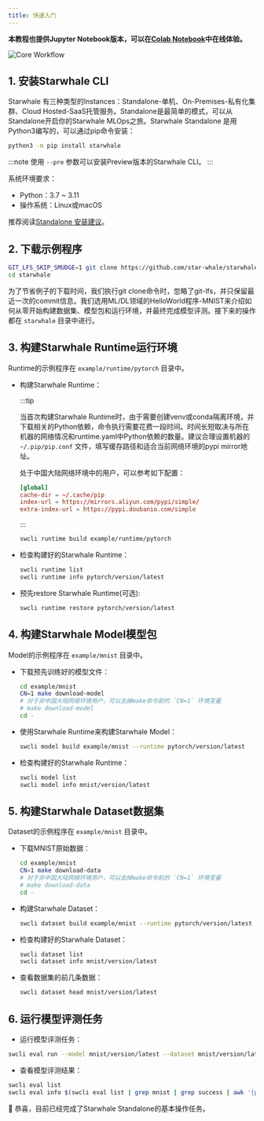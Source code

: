 ```yaml
---
title: 快速入门
---
```


**本教程也提供Jupyter Notebook版本，可以在[Colab Notebook](https://colab.research.google.com/github/star-whale/starwhale/blob/main/example/notebooks/quickstart-standalone.ipynb)中在线体验。**

![Core Workflow](../../img/standalone-core-workflow.gif)

## 1. 安装Starwhale CLI

Starwhale 有三种类型的Instances：Standalone-单机、On-Premises-私有化集群、Cloud Hosted-SaaS托管服务。Standalone是最简单的模式，可以从Standalone开启你的Starwhale MLOps之旅。Starwhale Standalone 是用Python3编写的，可以通过pip命令安装：

```bash
python3 -m pip install starwhale
```

:::note
使用 `--pre` 参数可以安装Preview版本的Starwhale CLI。
:::

系统环境要求：

- Python：3.7 ~ 3.11
- 操作系统：Linux或macOS

推荐阅读[Standalone 安装建议](install.md)。

## 2. 下载示例程序

```bash
GIT_LFS_SKIP_SMUDGE=1 git clone https://github.com/star-whale/starwhale.git --depth 1
cd starwhale
```

为了节省例子的下载时间，我们执行git clone命令时，忽略了git-lfs，并只保留最近一次的commit信息。我们选用ML/DL领域的HelloWorld程序-MNIST来介绍如何从零开始构建数据集、模型包和运行环境，并最终完成模型评测。接下来的操作都在 `starwhale` 目录中进行。

## 3. 构建Starwhale Runtime运行环境

Runtime的示例程序在 `example/runtime/pytorch` 目录中。

- 构建Starwhale Runtime：

  :::tip

  当首次构建Starwhale Runtime时，由于需要创建venv或conda隔离环境，并下载相关的Python依赖，命令执行需要花费一段时间。时间长短取决与所在机器的网络情况和runtime.yaml中Python依赖的数量。建议合理设置机器的 `~/.pip/pip.conf` 文件，填写缓存路径和适合当前网络环境的pypi mirror地址。

  处于中国大陆网络环境中的用户，可以参考如下配置：

    ```conf
    [global]
    cache-dir = ~/.cache/pip
    index-url = https://mirrors.aliyun.com/pypi/simple/
    extra-index-url = https://pypi.doubanio.com/simple
    ```

  :::

  ```bash
  swcli runtime build example/runtime/pytorch
  ```

- 检查构建好的Starwhale Runtime：

  ```bash
  swcli runtime list
  swcli runtime info pytorch/version/latest
  ```

- 预先restore Starwhale Runtime(可选):

  ```bash
  swcli runtime restore pytorch/version/latest
  ```

## 4. 构建Starwhale Model模型包

Model的示例程序在 `example/mnist` 目录中。

- 下载预先训练好的模型文件：

  ```bash
  cd example/mnist
  CN=1 make download-model
  # 对于非中国大陆网络环境用户，可以去掉make命令前的 `CN=1` 环境变量
  # make download-model
  cd -
  ```

- 使用Starwhale Runtime来构建Starwhale Model：

  ```bash
  swcli model build example/mnist --runtime pytorch/version/latest
  ```

- 检查构建好的Starwhale Runtime：

  ```bash
  swcli model list
  swcli model info mnist/version/latest
  ```

## 5. 构建Starwhale Dataset数据集

Dataset的示例程序在 `example/mnist` 目录中。

- 下载MNIST原始数据：

  ```bash
  cd example/mnist
  CN=1 make download-data
  # 对于非中国大陆网络环境用户，可以去掉make命令前的 `CN=1` 环境变量
  # make download-data
  cd -
  ```

- 构建Starwhale Dataset：

  ```bash
  swcli dataset build example/mnist --runtime pytorch/version/latest
  ```

- 检查构建好的Starwhale Dataset：

  ```bash
  swcli dataset list
  swcli dataset info mnist/version/latest
  ```

- 查看数据集的前几条数据：

  ```bash
  swcli dataset head mnist/version/latest
  ```

## 6. 运行模型评测任务

- 运行模型评测任务：

 ```bash
 swcli eval run --model mnist/version/latest --dataset mnist/version/latest --runtime pytorch/version/latest
 ```

- 查看模型评测结果：

 ```bash
 swcli eval list
 swcli eval info $(swcli eval list | grep mnist | grep success | awk '{print $1}' | head -n 1)
 ```

👏 恭喜，目前已经完成了Starwhale Standalone的基本操作任务。
